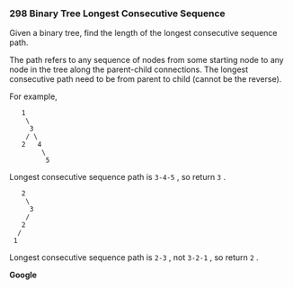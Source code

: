 ### 298 Binary Tree Longest Consecutive Sequence

Given a binary tree, find the length of the longest consecutive sequence path.

The path refers to any sequence of nodes from some starting node to any node in the tree along the parent-child connections. The longest consecutive path need to be from parent to child (cannot be the reverse).

For example,

```
   1
    \
     3
    / \
   2   4
        \
         5

```

Longest consecutive sequence path is `3-4-5` , so return `3` .

```
   2
    \
     3
    / 
   2    
  / 
 1

```

Longest consecutive sequence path is `2-3` , not `3-2-1` , so return `2` .

**Google**

